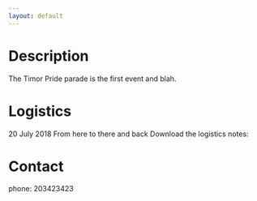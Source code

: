 ```yaml
---
layout: default
---
```


# Description

The Timor Pride parade is the first event and blah.

# Logistics

20 July 2018
From here to there and back
Download the logistics notes:

# Contact

phone: 203423423
